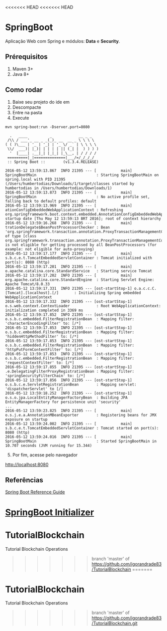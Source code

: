 <<<<<<< HEAD
<<<<<<< HEAD
# SpringBoot

Aplicação Web com Spring e módulos: **Data** e **Security**.

## Prérequisitos

1. Maven 3+
2. Java 8+

## Como rodar

1. Baixe seu projeto do ide em 
2. Descompacte
3. Entre na pasta
4. Execute 

```
mvn spring-boot:run -Dserver.port=8080

```
```
  .   ____          _            __ _ _
 /\\ / ___'_ __ _ _(_)_ __  __ _ \ \ \ \
( ( )\___ | '_ | '_| | '_ \/ _` | \ \ \ \
 \\/  ___)| |_)| | | | | || (_| |  ) ) ) )
  '  |____| .__|_| |_|_| |_\__, | / / / /
 =========|_|==============|___/=/_/_/_/
 :: Spring Boot ::        (v1.3.4.RELEASE)

2016-05-12 13:59:13.867  INFO 21395 --- [           main] SpringBootMain                           : Starting SpringBootMain on spring.local with PID 21395 (/Users/humbertodias/Downloads/1/target/classes started by humbertodias in /Users/humbertodias/Downloads/1)
2016-05-12 13:59:13.873  INFO 21395 --- [           main] SpringBootMain                           : No active profile set, falling back to default profiles: default
2016-05-12 13:59:13.969  INFO 21395 --- [           main] ationConfigEmbeddedWebApplicationContext : Refreshing org.springframework.boot.context.embedded.AnnotationConfigEmbeddedWebApplicationContext@4a8efde4: startup date [Thu May 12 13:59:13 BRT 2016]; root of context hierarchy
2016-05-12 13:59:16.268  INFO 21395 --- [           main] trationDelegate$BeanPostProcessorChecker : Bean 'org.springframework.transaction.annotation.ProxyTransactionManagementConfiguration' of type [class org.springframework.transaction.annotation.ProxyTransactionManagementConfiguration$$EnhancerBySpringCGLIB$$66d0011c] is not eligible for getting processed by all BeanPostProcessors (for example: not eligible for auto-proxying)
2016-05-12 13:59:17.177  INFO 21395 --- [           main] s.b.c.e.t.TomcatEmbeddedServletContainer : Tomcat initialized with port(s): 8080 (http)
2016-05-12 13:59:17.201  INFO 21395 --- [           main] o.apache.catalina.core.StandardService   : Starting service Tomcat
2016-05-12 13:59:17.202  INFO 21395 --- [           main] org.apache.catalina.core.StandardEngine  : Starting Servlet Engine: Apache Tomcat/8.0.33
2016-05-12 13:59:17.331  INFO 21395 --- [ost-startStop-1] o.a.c.c.C.[Tomcat].[localhost].[/]       : Initializing Spring embedded WebApplicationContext
2016-05-12 13:59:17.332  INFO 21395 --- [ost-startStop-1] o.s.web.context.ContextLoader            : Root WebApplicationContext: initialization completed in 3369 ms
2016-05-12 13:59:17.852  INFO 21395 --- [ost-startStop-1] o.s.b.c.embedded.FilterRegistrationBean  : Mapping filter: 'characterEncodingFilter' to: [/*]
2016-05-12 13:59:17.853  INFO 21395 --- [ost-startStop-1] o.s.b.c.embedded.FilterRegistrationBean  : Mapping filter: 'hiddenHttpMethodFilter' to: [/*]
2016-05-12 13:59:17.853  INFO 21395 --- [ost-startStop-1] o.s.b.c.embedded.FilterRegistrationBean  : Mapping filter: 'httpPutFormContentFilter' to: [/*]
2016-05-12 13:59:17.853  INFO 21395 --- [ost-startStop-1] o.s.b.c.embedded.FilterRegistrationBean  : Mapping filter: 'requestContextFilter' to: [/*]
2016-05-12 13:59:17.855  INFO 21395 --- [ost-startStop-1] .e.DelegatingFilterProxyRegistrationBean : Mapping filter: 'springSecurityFilterChain' to: [/*]
2016-05-12 13:59:17.856  INFO 21395 --- [ost-startStop-1] o.s.b.c.e.ServletRegistrationBean        : Mapping servlet: 'dispatcherServlet' to [/]
2016-05-12 13:59:18.252  INFO 21395 --- [ost-startStop-1] o.s.o.jpa.LocalEntityManagerFactoryBean  : Building JPA EntityManagerFactory for persistence unit 'security'
...
2016-05-12 13:59:23.825  INFO 21395 --- [           main] o.s.j.e.a.AnnotationMBeanExporter        : Registering beans for JMX exposure on startup
2016-05-12 13:59:24.002  INFO 21395 --- [           main] s.b.c.e.t.TomcatEmbeddedServletContainer : Tomcat started on port(s): 8080 (http)
2016-05-12 13:59:24.016  INFO 21395 --- [           main] SpringBootMain                           : Started SpringBootMain in 10.707 seconds (JVM running for 15.344)
```
5. Por fim, acesse pelo navegador

[http://localhost:8080](http://localhost:8080)


## Referências

[Spring Boot Reference Guide](http://docs.spring.io/spring-boot/docs/current-SNAPSHOT/reference/htmlsingle/)

[SpringBoot Initializer](https://start.spring.io/)
=======
# TutorialBlockchain
Tutorial Blockchain Operations
>>>>>>> branch 'master' of https://github.com/igorandrade83/TutorialBlockchain
=======
# TutorialBlockchain
Tutorial Blockchain Operations
>>>>>>> branch 'master' of https://github.com/igorandrade83/TutorialBlockchain.git
